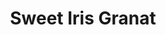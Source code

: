 ---
title: "Sweet Iris Granat"
url: /ciudad-autonoma-de-buenos-aires/sweet-iris-granat/
shop: Kleidung
---